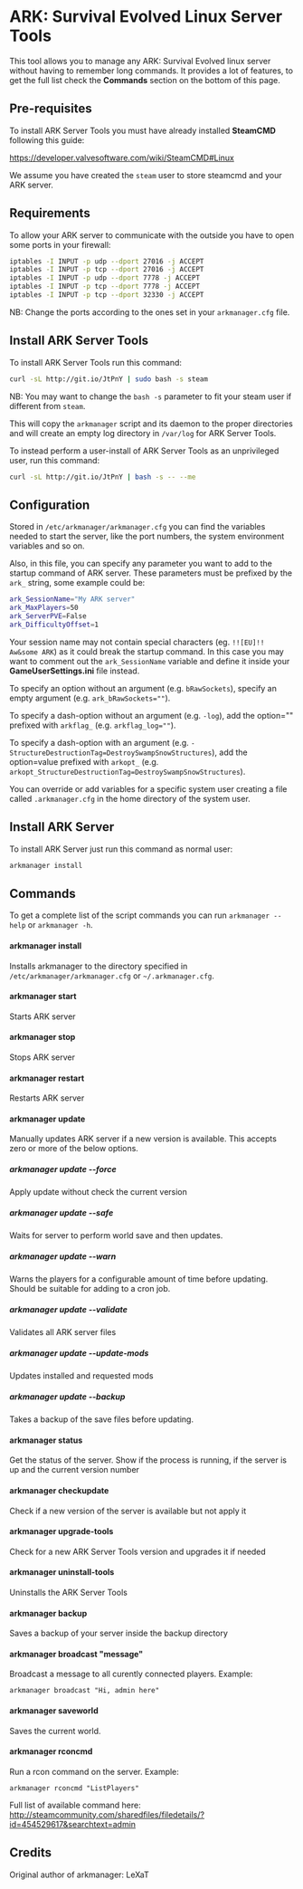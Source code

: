 # ARK: Survival Evolved Linux Server Tools

This tool allows you to manage any ARK: Survival Evolved linux server without having to remember long commands.
It provides a lot of features, to get the full list check the **Commands** section on the bottom of this page.

## Pre-requisites

To install ARK Server Tools you must have already installed **SteamCMD** following this guide:

https://developer.valvesoftware.com/wiki/SteamCMD#Linux

We assume you have created the `steam` user to store steamcmd and your ARK server.

## Requirements

To allow your ARK server to communicate with the outside you have to open some ports in your firewall:

```sh
iptables -I INPUT -p udp --dport 27016 -j ACCEPT
iptables -I INPUT -p tcp --dport 27016 -j ACCEPT
iptables -I INPUT -p udp --dport 7778 -j ACCEPT
iptables -I INPUT -p tcp --dport 7778 -j ACCEPT
iptables -I INPUT -p tcp --dport 32330 -j ACCEPT
```

NB: Change the ports according to the ones set in your `arkmanager.cfg` file.

## Install ARK Server Tools

To install ARK Server Tools run this command:

```sh
curl -sL http://git.io/JtPnY | sudo bash -s steam
```

NB: You may want to change the `bash -s` parameter to fit your steam user if different from `steam`.

This will copy the `arkmanager` script and its daemon to the proper directories and will create an empty log directory in `/var/log` for ARK Server Tools.

To instead perform a user-install of ARK Server Tools as an unprivileged user, run this command:

```sh
curl -sL http://git.io/JtPnY | bash -s -- --me
```

## Configuration

Stored in `/etc/arkmanager/arkmanager.cfg` you can find the variables needed to start the server, like the port numbers, the system environment variables and so on.

Also, in this file, you can specify any parameter you want to add to the startup command of ARK server.
These parameters must be prefixed by the `ark_` string, some example could be:

```sh
ark_SessionName="My ARK server"
ark_MaxPlayers=50
ark_ServerPVE=False
ark_DifficultyOffset=1
```

Your session name may not contain special characters (eg. `!![EU]!! Aw&some ARK`) as it could break the startup command.
In this case you may want to comment out the `ark_SessionName` variable and define it inside your **GameUserSettings.ini** file instead.

To specify an option without an argument (e.g. `bRawSockets`), specify an empty argument (e.g. `ark_bRawSockets=""`).

To specify a dash-option without an argument (e.g. `-log`), add the option="" prefixed with `arkflag_` (e.g. `arkflag_log=""`).

To specify a dash-option with an argument (e.g. `-StructureDestructionTag=DestroySwampSnowStructures`), add the option=value prefixed with `arkopt_` (e.g. `arkopt_StructureDestructionTag=DestroySwampSnowStructures`).

You can override or add variables for a specific system user creating a file called `.arkmanager.cfg` in the home directory of the system user.

## Install ARK Server

To install ARK Server just run this command as normal user:

```sh
arkmanager install
```
## Commands

To get a complete list of the script commands you can run `arkmanager --help` or `arkmanager -h`.

#### arkmanager install
Installs arkmanager to the directory specified in `/etc/arkmanager/arkmanager.cfg` or `~/.arkmanager.cfg`.

#### arkmanager start
Starts ARK server

#### arkmanager stop
Stops ARK server

#### arkmanager restart
Restarts ARK server

#### arkmanager update
Manually updates ARK server if a new version is available.
This accepts zero or more of the below options.

##### arkmanager update --force
Apply update without check the current version

##### arkmanager update --safe
Waits for server to perform world save and then updates.

##### arkmanager update --warn
Warns the players for a configurable amount of time before updating.  Should be suitable for adding to a cron job.

##### arkmanager update --validate
Validates all ARK server files

##### arkmanager update --update-mods
Updates installed and requested mods

##### arkmanager update --backup
Takes a backup of the save files before updating.

#### arkmanager status
Get the status of the server. Show if the process is running, if the server is up and the current version number

#### arkmanager checkupdate
Check if a new version of the server is available but not apply it

#### arkmanager upgrade-tools
Check for a new ARK Server Tools version and upgrades it if needed

#### arkmanager uninstall-tools
Uninstalls the ARK Server Tools

#### arkmanager backup
Saves a backup of your server inside the backup directory

#### arkmanager broadcast "message"
Broadcast a message to all curently connected players. Example:
```
arkmanager broadcast "Hi, admin here"
```

#### arkmanager saveworld
Saves the current world.

#### arkmanager rconcmd <cmd>
Run a rcon command on the server. Example:
```
arkmanager rconcmd "ListPlayers"
```
Full list of available command here: http://steamcommunity.com/sharedfiles/filedetails/?id=454529617&searchtext=admin

## Credits

Original author of arkmanager: LeXaT
